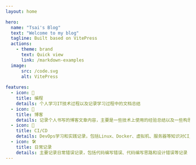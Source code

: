 ```yaml
---
layout: home

hero:
  name: "Tsai's Blog"
  text: "Welcome to my blog"
  tagline: Built based on VitePress
  actions:
    - theme: brand
      text: Quick view
      link: /markdown-examples
  image:
      src: /code.svg
      alt: VitePress
      
features:
  - icon: 🤔
    title: 编程
    details: 个人学习IT技术过程以及记录学习过程中的文档总结
  - icon: 📝
    title: 博客
    details: 记录个人书写的博客文章内容，主要是一些技术上使用的经验总结以及一些构思实践记录
  - icon: 🚀
    title: CI/CD
    details: DevOps学习和实践记录，包括Linux、Docker、虚拟机、服务器等知识对CI/CD的流程分析和学习
  - icon: 🛠️
    title: 日常记录
    details: 主要记录日常错误记录，包括代码编写错误、代码编写思路和设计错误等记录
---
```


